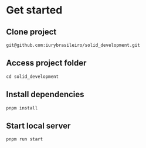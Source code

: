 # Get started

## Clone project

```
git@github.com:iurybrasileiro/solid_development.git
```

## Access project folder

```
cd solid_development
```

## Install dependencies

```
pnpm install
```

## Start local server

```
pnpm run start
```
